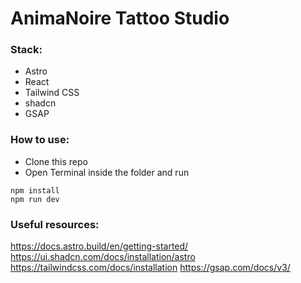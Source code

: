 # AnimaNoire Tattoo Studio
### Stack:
- Astro 
- React
- Tailwind CSS
- shadcn
- GSAP

### How to use:
- Clone this repo
- Open Terminal inside the folder and run 
```
npm install
npm run dev
```

### Useful resources:
https://docs.astro.build/en/getting-started/
https://ui.shadcn.com/docs/installation/astro
https://tailwindcss.com/docs/installation
https://gsap.com/docs/v3/